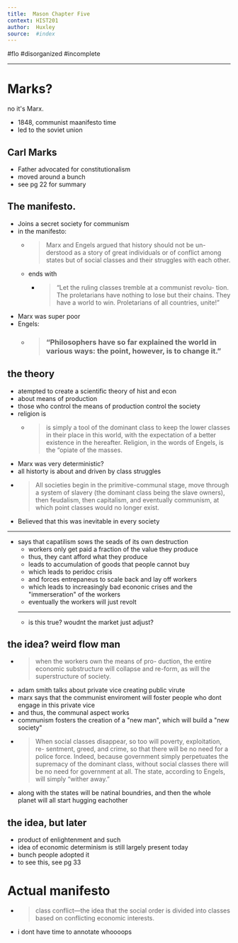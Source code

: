```yaml
---
title:  Mason Chapter Five 
context: HIST201
author:  Huxley
source:  #index
---
```


#flo  #disorganized #incomplete

---





# Marks? 
no it's Marx. 


- 1848, communist maanifesto time
- led to the soviet union 

## Carl Marks 

- Father advocated for constitutionalism
- moved around a bunch
- see pg 22 for summary

## The manifesto. 

- Joins a secret society for communism
- in the manifesto:
	- > Marx and Engels argued that history should not be un- derstood as a story of great individuals or of conflict among states but of social classes and their struggles with each other.
	- ends with
		- > “Let the ruling classes tremble at a communist revolu- tion. The proletarians have nothing to lose but their chains. They have a world to win. Proletarians of all countries, unite!”
- Marx was super poor 
- Engels:  
	-  > ### “Philosophers have so far explained the world in various ways: the point, however, is to change it.”

## the theory

- atempted to create a scientific theory of hist and econ
- about means of production
- those who control the means of production control the society 
- religion is 
	- >  is simply a tool of the dominant class to keep the lower classes in their place in this world, with the expectation of a better existence in the hereafter. Religion, in the words of Engels, is the “opiate of the masses.
- Marx was very deterministic?
- all historty is about and driven by class struggles 
- > All societies begin in the primitive-communal stage, move through a system of slavery (the dominant class being the slave owners), then feudalism, then capitalism, and eventually communism, at which point classes would no longer exist.
- Believed that this was inevitable in every society
---
- says that capatilism sows the seads of its own destruction 
	- workers only get paid a fraction of the value they produce
	- thus, they cant afford what they produce
	- leads to accumulation of goods that people cannot buy
	- which leads to peridoc crisis 
	- and forces entrepaneus to scale back and lay off workers
	- which leads to increasingly bad econonic crises and the "immerseration" of the workers
	- eventually the workers will just revolt
	---
	- is this true? woudnt the market just adjust? 


## the idea? weird flow man 

- > when the workers own the means of pro- duction, the entire economic substructure will collapse and re-form, as will the superstructure of society. 
- adam smith talks about private vice creating public virute
- marx says that the communist enviroment will foster people who dont engage in this private vice
- and thus, the communal aspect works
- communism fosters the creation of a "new man", which will build a "new society"
- > When social classes disappear, so too will poverty, exploitation, re- sentment, greed, and crime, so that there will be no need for a police force. Indeed, because government simply perpetuates the supremacy of the dominant class, without social classes there will be no need for government at all. The state, according to Engels, will simply “wither away.” 
- along with the states will be natinal boundries, and then the whole planet will all start hugging eachother


## the idea, but later

- product of enlightenment and such
- idea of economic determinism is still largely present today
- bunch people adopted it
- to see this, see pg 33 






# Actual manifesto

- >  class conflict—the idea that the social order is divided into classes based on conflicting economic interests.
- i dont have time to annotate whoooops































